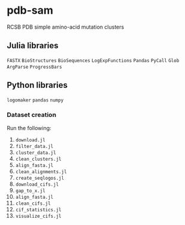 # pdb-sam
RCSB PDB simple amino-acid mutation clusters

## Julia libraries
```FASTX```
```BioStructures```
```BioSequences```
```LogExpFunctions```
```Pandas```
```PyCall```
```Glob```
```ArgParse```
```ProgressBars```

## Python libraries
```logomaker```
```pandas```
```numpy```

### Dataset creation

Run the following:
1. ```download.jl```
2. ```filter_data.jl```
3. ```cluster_data.jl```
4. ```clean_clusters.jl```
5. ```align_fasta.jl```
6. ```clean_alignments.jl```
7. ```create_seqlogos.jl```
8. ```download_cifs.jl```
9. ```gap_to_x.jl```
10. ```align_fasta.jl```
11. ```clean_cifs.jl```
12. ```cif_statistics.jl```
13. ```visualize_cifs.jl```